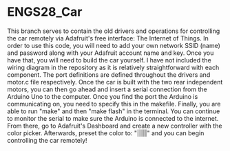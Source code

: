 # ENGS28_Car
This branch serves to contain the old drivers and operations for controlling the car remotely via Adafruit's free interface: The Internet of Things. In order to use this code, you will need to add your own network SSID (name) and password along with your Adafruit account name and key. Once you have that, you will need to build the car yourself. I have not included the wiring diagram in the repository as it is relatively straightforward with each component. The port definitions are defined throughout the drivers and motor.c file respectively. Once the car is built with the two rear independent motors, you can then go ahead and insert a serial connection from the Arduino Uno to the computer. Once you find the port the Arduino is communicating on, you need to specify this in the makefile. Finally, you are able to run "make" and then "make flash" in the terminal. You can continue to monitor the serial to make sure the Arduino is connected to the internet. From there, go to Adafruit's Dashboard and create a new controller with the color picker. Afterwards, preset the color to: "|||||" and you can begin controlling the car remotely! 
